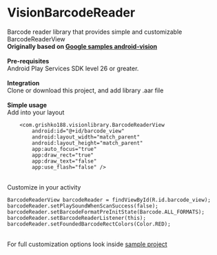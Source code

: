 # VisionBarcodeReader
Barcode reader library that provides simple and customizable BarcodeReaderView
<br/><b>Originally based on <a href ="https://github.com/googlesamples/android-vision">Google samples android-vision</a></b>
<br/>
<br/>
<b>Pre-requisites</b>
<br/>Android Play Services SDK level 26 or greater.
<br/><br/>
<b>Integration</b>
<br/>Clone or download this project, and add library .aar file
<br/>
<br/>
<b>Simple usage</b>
<br/> Add into your layout
<br/>
````
    <com.grishko188.visionlibrary.BarcodeReaderView
        android:id="@+id/barcode_view"
        android:layout_width="match_parent"
        android:layout_height="match_parent"
        app:auto_focus="true"
        app:draw_rect="true"
        app:draw_text="false"
        app:use_flash="false" />
````
<br/> Customize in your activity
<br/>

````
BarcodeReaderView barcodeReader = findViewById(R.id.barcode_view);
barcodeReader.setPlaySoundWhenScanSuccess(false);
barcodeReader.setBarcodeFormatPreInitState(Barcode.ALL_FORMATS);
barcodeReader.setBarcodeReaderListener(this);
barcodeReader.setFoundedBarcodeRectColors(Color.RED);
````
<br/>For full customization options look inside <a href="https://github.com/grishko188/VisionBarcodeReader/tree/master/app">sample project</a>